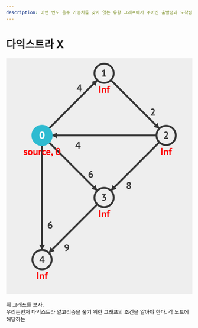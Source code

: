 ```yaml
---
description: 어떤 변도 음수 가중치를 갖지 않는 유향 그래프에서 주어진 출발점과 도착점 사이의 최단 경로 문제를 푸는 알고리즘
---
```


# 다익스트라 X

![](<../.gitbook/assets/image (4) (1).png>)

위 그래프를 보자.\
우리는먼저 다익스트라 알고리즘을 풀기 위한 그래프의 조건을 알아야 한다.  각 노드에 해당하는&#x20;
